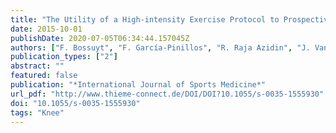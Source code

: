 ```yaml
---
title: "The Utility of a High-intensity Exercise Protocol to Prospectively Assess ACL Injury Risk"
date: 2015-10-01
publishDate: 2020-07-05T06:34:44.157045Z
authors: ["F. Bossuyt", "F. García-Pinillos", "R. Raja Azidin", "J. Vanrenterghem", "M. Robinson"]
publication_types: ["2"]
abstract: ""
featured: false
publication: "*International Journal of Sports Medicine*"
url_pdf: "http://www.thieme-connect.de/DOI/DOI?10.1055/s-0035-1555930"
doi: "10.1055/s-0035-1555930"
tags: "Knee"
---
```

